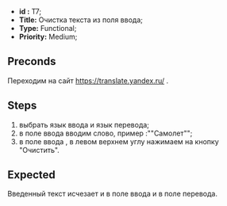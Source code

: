  - **id :** T7;
 - **Title:** Очистка текста из поля ввода;
 - **Type:** Functional;
 - **Priority:** Medium;

## Preconds

Переходим на сайт https://translate.yandex.ru/ .

## Steps

 1. выбрать язык ввода и язык перевода;
 2. в поле ввода вводим слово, пример :""Самолет"";
 3. в поле ввода , в левом верхнем углу нажимаем на кнопку "Очистить".
 
## Expected
  
  Введенный текст исчезает и в поле ввода и в поле перевода.